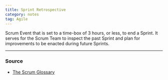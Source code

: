 ```yaml
---
title: Sprint Retrospective
category: notes
tag: Agile
---
```


Scrum Event that is set to a time-box of 3 hours, or less, to end a Sprint. It serves for the Scrum Team to inspect the past Sprint and plan for improvements to be enacted during future Sprints.

--- 
### Source
- [The Scrum Glossary](https://www.scrum.org/resources/scrum-glossary)